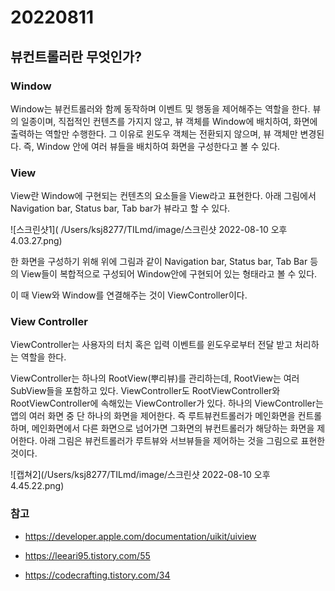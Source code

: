 # 20220811

## 뷰컨트롤러란 무엇인가?



### Window

Window는 뷰컨트롤러와 함께 동작하며 이벤트 및 행동을 제어해주는 역할을 한다. 뷰의 일종이며, 직접적인 컨텐츠를 가지지 않고, 뷰 객체를 Window에 배치하여, 화면에 출력하는 역할만 수행한다. 그 이유로 윈도우 객체는 전환되지 않으며, 뷰 객체만 변경된다. 즉, Window 안에 여러 뷰들을 배치하여 화면을 구성한다고 볼 수 있다.



### View

View란 Window에 구현되는 컨텐츠의 요소들을 View라고 표현한다. 아래 그림에서 Navigation bar, Status bar, Tab bar가 뷰라고 할 수 있다.

![스크린샷1]( /Users/ksj8277/TILmd/image/스크린샷 2022-08-10 오후 4.03.27.png)



한 화면을 구성하기 위해 위에 그림과 같이 Navigation bar, Status bar, Tab Bar 등의 View들이 복합적으로 구성되어 Window안에 구현되어 있는 형태라고 볼 수 있다. 

이 때 View와 Window를 연결해주는 것이 ViewController이다.



### View Controller

ViewController는 사용자의 터치 혹은 입력 이벤트를 윈도우로부터 전달 받고 처리하는 역할을 한다.

ViewController는 하나의 RootView(뿌리뷰)를 관리하는데, RootView는 여러 SubView들을 포함하고 있다. ViewController도 RootViewController와 RootViewController에 속해있는 ViewController가 있다. 하나의 ViewController는 앱의 여러 화면 중 단 하나의 화면을 제어한다. 즉 루트뷰컨트롤러가 메인화면을 컨트롤하며, 메인화면에서 다른 화면으로 넘어가면 그화면의 뷰컨트롤러가 해당하는 화면을 제어한다. 아래 그림은 뷰컨트롤러가 루트뷰와 서브뷰들을 제어하는 것을 그림으로 표현한 것이다.

![캡쳐2](/Users/ksj8277/TILmd/image/스크린샷 2022-08-10 오후 4.45.22.png)



### 참고

- <https://developer.apple.com/documentation/uikit/uiview>

- <https://leeari95.tistory.com/55>

- <https://codecrafting.tistory.com/34>

  